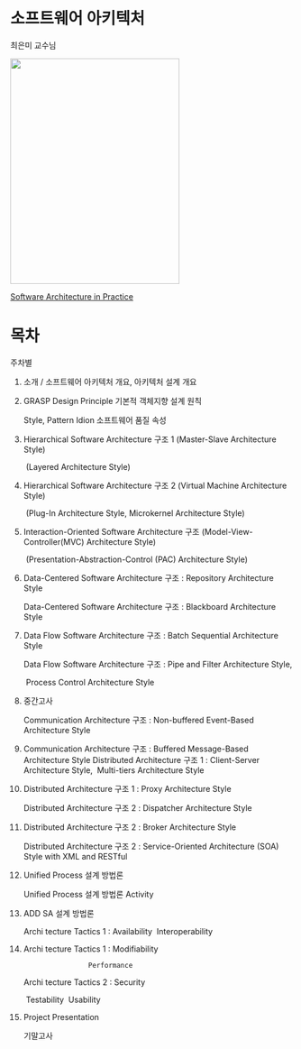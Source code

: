 # 소프트웨어 아키텍처

최은미 교수님

<img src="https://github.com/hhzzzk/studyLog/assets/67236054/75e50f29-54ff-4e54-99db-ccb09b6bb2cf" width="300" height="400"/>

[Software Architecture in Practice](https://product.kyobobook.co.kr/detail/S000007684891)

# 목차

주차별

1. 소개 / 소프트웨어 아키텍처 개요, 아키텍처 설계 개요

2. GRASP Design Principle 기본적 객체지향 설계 원칙

   Style, Pattern Idion 소프트웨어 품질 속성

3. Hierarchical Software Architecture 구조 1 (Master-Slave Architecture Style)

   ​									  (Layered Architecture Style)

4. Hierarchical Software Architecture 구조 2 (Virtual Machine Architecture Style)

   ​									(Plug-In Architecture Style, Microkernel Architecture Style)

5. Interaction-Oriented Software Architecture 구조 (Model-View-Controller(MVC) Architecture Style) 

   ​									(Presentation-Abstraction-Control (PAC) Architecture Style) 

6. Data-Centered Software Architecture 구조 : Repository Architecture Style

   Data-Centered Software Architecture 구조 : Blackboard Architecture Style

7. Data Flow Software Architecture 구조 : Batch Sequential Architecture Style 

   Data Flow Software Architecture 구조 : Pipe and Filter Architecture Style, 

   ​									Process Control Architecture Style

8. 중간고사 

   Communication Architecture 구조 : Non-buffered Event-Based Architecture Style 

9. Communication Architecture 구조 : Buffered Message-Based Architecture Style
   Distributed Architecture 구조 1 : Client-Server Architecture Style,
   ​                                                       Multi-tiers Architecture Style

10. Distributed Architecture 구조 1 : Proxy Architecture Style

    Distributed Architecture 구조 2 : Dispatcher Architecture Style

11. Distributed Architecture 구조 2 : Broker Architecture Style

    Distributed Architecture 구조 2 : Service-Oriented Architecture (SOA) Style with XML and RESTful

12. Unified Process 설계 방법론

    Unified Process 설계 방법론 Activity

13. ADD SA 설계 방법론

    Archi tecture Tactics 1 : Availability
    ​					Interoperability

14. Archi tecture Tactics 1 : Modifiability

      					Performance

    Archi tecture Tactics 2 : Security

    ​					Testability
    ​					Usability

15. Project Presentation

    기말고사

